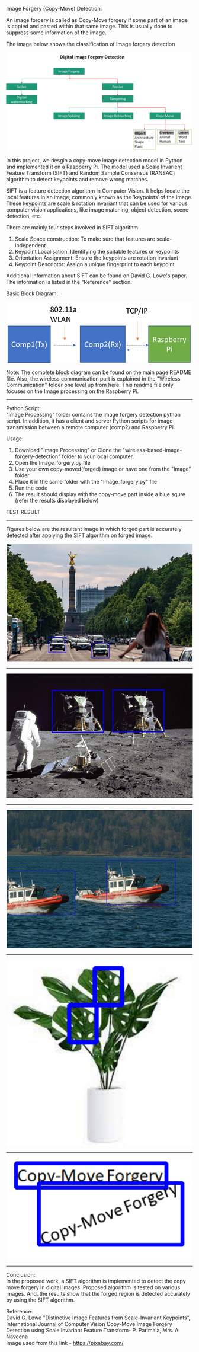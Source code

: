 Image Forgery (Copy-Move) Detection:

An image forgery is called as Copy-Move forgery if some part of an image is copied and pasted within that same image. This is usually done to suppress some 
information of the image. 

The image below shows the classification of Image forgery detection

![alt text](/Images/copy_move.jpg)

In this project, we desgin a copy-move image detection model in Python and implemented it on a Raspberry Pi. The model used a Scale Invarient Feature Transform (SIFT)
and Random Sample Consensus (RANSAC) algorithm to detect keypoints and remove wrong matches.

SIFT is a feature detection algorithm in Computer Vision. It helps locate the local features in an image, commonly known as the ‘keypoints‘ of the image. 
These keypoints are scale & rotation invariant that can be used for various computer vision applications, like image matching, object detection, scene detection, etc.

There are mainly four steps involved in SIFT algorithm

1. Scale Space construction: To make sure that features are scale-independent
2. Keypoint Localisation: Identifying the suitable features or keypoints
3. Orientation Assignment: Ensure the keypoints are rotation invariant
4. Keypoint Descriptor: Assign a unique fingerprint to each keypoint

Additional information about SIFT can be found on David G. Lowe's paper. The information is listed in the "Reference" section.

Basic Block Diagram:                                                                                                                                                  

![alt text](/Images/blocks.jpg)

Note: The complete block diagram can be found on the main page README file. Also, the wireless communication part is explained in
the "Wireless Communication" folder one level up from here. This readme file only focuses on the Image processing on the Raspberry Pi. 

************************************
Python Script:                                                                                                                                                     
"Image Processing" folder contains the image forgery detection python script. In addition, it has a client and server Python scripts for image transmission between
a remote computer (comp2) and Raspberry Pi. 



Usage: 
1. Download "Image Processing" or Clone the "wireless-based-image-forgery-detection" folder to your local computer.
2. Open the Image_forgery.py file
3. Use your own copy-moved(forged) image or have one from the "Image" folder
4. Place it in the same folder with the "Image_forgery.py" file 
5. Run the code
6. The result should display with the copy-move part inside a blue squre (refer the results displayed below)




TEST RESULT
************************************
Figures below are the resultant image in which forged part is accurately detected after applying the SIFT algorithm on forged image.


![alt text](/Images/Test1.jpg)
************************************
![alt text](/Images/Test2.jpg)
************************************
![alt text](/Images/Test3.jpg)
************************************
![alt text](/Images/Test4.jpg)
************************************
![alt text](/Images/Test5.jpg)
************************************

Conclusion:                                                                                                                                                      
In the proposed work, a SIFT algorithm is implemented to detect the copy move forgery in digital images. Proposed algorithm is tested on various images. And, the results show that the forged region is detected accurately by using the SIFT algorithm. 

Reference:                         
David G. Lowe "Distinctive Image Features from Scale-Invariant Keypoints”, International Journal of Computer Vision
Copy-Move Image Forgery Detection using Scale Invariant Feature Transform-  P. Parimala, Mrs. A. Naveena                                                               
Image used from this link - https://pixabay.com/
